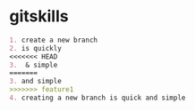 # gitskills

~~~markdown
1. create a new branch
2. is quickly
<<<<<<< HEAD
3.  & simple
=======
3. and simple
>>>>>>> feature1
4. creating a new branch is quick and simple
~~~

